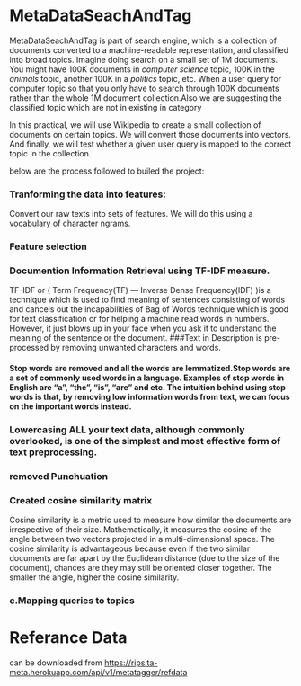 # MetaDataSeachAndTag
MetaDataSeachAndTag is  part of search engine, which is a collection of documents converted to a machine-readable representation, and classified into broad topics. Imagine doing search on a small set of 1M documents. You might have 100K documents in *computer science* topic, 100K in the *animals* topic, another 100K in a *politics* topic, etc. When a user query  for computer topic  so that you only have to search through 100K documents rather than the whole 1M document collection.Also we are  suggesting the  classified topic which are not in existing in category

In this practical, we will use Wikipedia to create a small collection of documents on certain topics. We will convert those documents into vectors. And finally, we will test  whether a given user query is mapped to the correct topic in the collection.

below are the process followed to builed the project:
### Tranforming the data into features:
Convert our raw texts into sets of features. We will do this using a vocabulary of character ngrams.
### Feature selection
### Documention Information Retrieval using TF-IDF measure.
TF-IDF or ( Term Frequency(TF) — Inverse Dense Frequency(IDF) )is a technique which is used to find meaning of sentences consisting of words and cancels out the incapabilities of Bag of Words technique which is good for text classification or for helping a machine read words in numbers. However, it just blows up in your face when you ask it to understand the meaning of the sentence or the document.
###Text in Description is pre-processed by removing unwanted characters and words. 
#### Stop words are removed and all the words are lemmatized.Stop words are a set of commonly used words in a language. Examples of stop words in English are “a”, “the”, “is”, “are” and etc. The intuition behind using stop words is that, by removing low information words from text, we can focus on the important words instead.

### Lowercasing ALL your text data, although commonly overlooked, is one of the simplest and most effective form of text preprocessing.
### removed Punchuation 
### Created cosine similarity matrix
Cosine similarity is a metric used to measure how similar the documents are irrespective of their size. Mathematically, it measures the cosine of the angle between two vectors projected in a multi-dimensional space. The cosine similarity is advantageous because even if the two similar documents are far apart by the Euclidean distance (due to the size of the document), chances are they may still be oriented closer together. The smaller the angle, higher the cosine similarity.
### c.Mapping queries to topics


# Referance Data
can be downloaded from https://ripsita-meta.herokuapp.com/api/v1/metatagger/refdata
